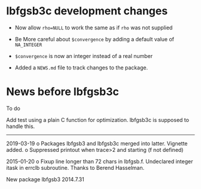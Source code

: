 # lbfgsb3c development changes

* Now allow `rho=NULL` to work the same as if `rho` was not supplied

* Be More careful about `$convergence` by adding a default value of `NA_INTEGER`

* `$convergence` is now an integer instead of a real number

* Added a `NEWS.md` file to track changes to the package.

# News before lbfgsb3c

To do

Add test using a plain C function for optimization. lbfgsb3c is
supposed to handle this.

--------------------------------------------------------------
2019-03-19
    o Packages lbfgsb3 and lbfgsb3c merged into latter. Vignette added.
    o Suppressed printout when trace>2 and starting (f not defined)

2015-01-20
    o Fixup line longer than 72 chars in lbfgsb.f. Undeclared
      integer itask in errclb subroutine. Thanks to Berend Hasselman.

New package lbfgsb3 2014.7.31
